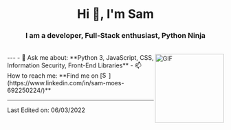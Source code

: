 <h1 align="center">Hi 👋, I'm Sam</h1>
<h3 align="center">I am a developer, Full-Stack enthusiast, Python Ninja</h3>
</br>
<img align="right" alt="GIF" height="160px" src="https://media.giphy.com/media/du3J3cXyzhj75IOgvA/giphy.gif" />
---
- 💬 Ask me about: **Python 3, JavaScript, CSS, Information Security, Front-End Libraries**
- 📫 How to reach me: **Find me on [<img alt="Sam | LinkedIn" height="15px" src="https://www.flaticon.com/svg/static/icons/svg/725/725337.svg"/>](https://www.linkedin.com/in/sam-moes-692250224/)**

-----

Last Edited on: 06/03/2022
